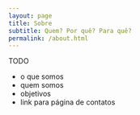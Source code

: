```yaml
---
layout: page
title: Sobre
subtitle: Quem? Por quê? Para quê?
permalink: /about.html
---
```


TODO
- o que somos
- quem somos
- objetivos
- link para página de contatos
